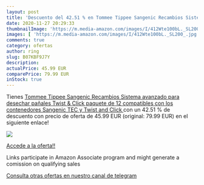 ```yaml
---
layout: post
title: 'Descuento del 42.51 % en Tommee Tippee Sangenic Recambios Sistema'
date: 2020-11-27 20:29:33
thumbnailImage: 'https://m.media-amazon.com/images/I/412Wte100bL._SL200_.jpg'
images: [ 'https://m.media-amazon.com/images/I/412Wte100bL._SL200_.jpg' ]
comments: true
category: ofertas
author: ring
slug: B07KBF9J7Y
description:
actualPrice: 45.99 EUR
comparePrice: 79.99 EUR
inStock: true
---
```


Tienes [Tommee Tippee Sangenic Recambios Sistema avanzado para desechar pañales Twist & Click  paquete de 12  compatibles con los contenedores Sangenic TEC y Twist and Click ](https://www.amazon.es/dp/B07KBF9J7Y/?tag=redken-21) con un 42.51 % de descuento con precio de oferta de 45.99 EUR (original: 79.99 EUR) en el siguiente enlace!

[![](https://m.media-amazon.com/images/I/412Wte100bL._SL200_.jpg)](https://www.amazon.es/dp/B07KBF9J7Y/?tag=redken-21)

[Accede a la oferta!!](https://www.amazon.es/dp/B07KBF9J7Y/?tag=redken-21)

Links participate in Amazon Associate program and might generate a comission on qualifying sales

[Consulta otras ofertas en nuestro canal de telegram](https://t.me/s/ofertas25)

